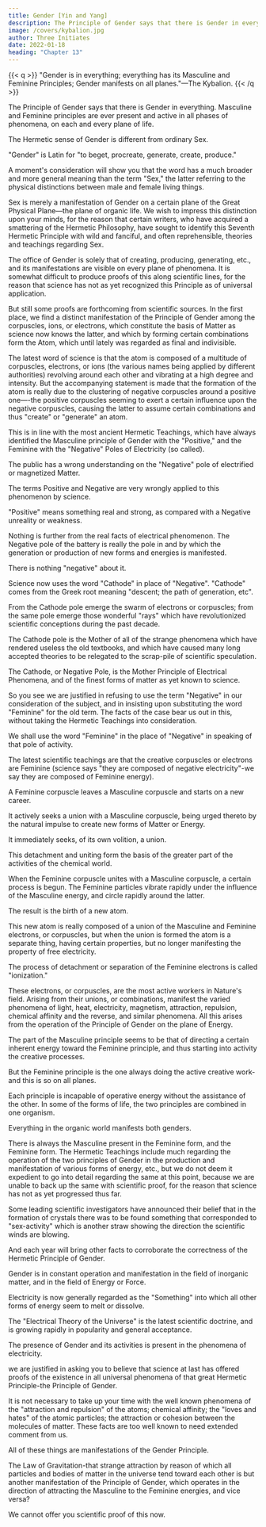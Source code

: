 ```yaml
---
title: Gender [Yin and Yang]
description: The Principle of Gender says that there is Gender in everything. Masculine and Feminine principles are ever present and active in all phases of phenomena, on each and every plane of life
image: /covers/kybalion.jpg
author: Three Initiates
date: 2022-01-18
heading: "Chapter 13"
---
```



{{< q >}}
"Gender is in everything; everything has its Masculine and Feminine Principles; Gender manifests on all planes."—The Kybalion.
{{< /q >}}


The Principle of Gender says that there is Gender in everything. Masculine and Feminine principles are ever present and active in all phases of phenomena, on each and every plane of life. 

The Hermetic sense of Gender is different from ordinary Sex.

"Gender" is Latin for "to beget, procreate, generate, create, produce." 

A moment's consideration will show you that the word has a much broader and more general meaning than the term "Sex," the latter referring to the physical distinctions between male and female living things. 

Sex is merely a manifestation of Gender on a certain plane of the Great Physical Plane—the plane of organic life. We wish to impress this distinction upon your minds, for the reason that certain writers, who have acquired a smattering of the Hermetic Philosophy, have sought to identify this Seventh Hermetic Principle with wild and fanciful, and often reprehensible, theories and teachings regarding Sex.

The office of Gender is solely that of creating, producing, generating, etc., and its manifestations are visible on every plane of phenomena. It is somewhat difficult to produce proofs of this along scientific lines, for the reason that science has not as yet recognized this Principle as of universal application. 

But still some proofs are forthcoming from scientific sources. In the first place, we find a distinct manifestation of the Principle of Gender among the corpuscles, ions, or electrons, which constitute the basis of Matter as science now knows the latter, and which by forming certain combinations form the Atom, which until lately was regarded as final and indivisible.

The latest word of science is that the atom is composed of a multitude of corpuscles, electrons, or ions (the various names being applied by different authorities) revolving around each other and vibrating at a high degree and intensity. But the accompanying statement is made that the formation of the atom is really due to the clustering of negative corpuscles around a positive one—-the positive corpuscles seeming to exert a certain influence upon the negative corpuscles, causing the latter to assume certain combinations and thus "create" or "generate" an atom. 

This is in line with the most ancient Hermetic Teachings, which have always identified the Masculine principle of Gender with the "Positive," and the Feminine with the "Negative" Poles of Electricity (so called).

The public has a wrong understanding on the "Negative" pole of electrified or magnetized Matter.

The terms Positive and Negative are very wrongly applied to this phenomenon by science. 

"Positive" means something real and strong, as compared with a Negative unreality or weakness. 

Nothing is further from the real facts of electrical phenomenon. The Negative pole of the battery is really the pole in and by which the generation or production of new forms and energies is manifested. 

There is nothing "negative" about it. 

Science now uses the word "Cathode" in place of "Negative". "Cathode" comes from the Greek root meaning "descent; the path of generation, etc".  

From the Cathode pole emerge the swarm of electrons or corpuscles; from the same pole emerge those wonderful "rays" which have revolutionized scientific conceptions during the past decade. 

The Cathode pole is the Mother of all of the strange phenomena which have rendered useless the old textbooks, and which have caused many long accepted theories to be relegated to the scrap-pile of scientific speculation. 

The Cathode, or Negative Pole, is the Mother Principle of Electrical Phenomena, and of the finest forms of matter as yet known to science. 

So you see we are justified in refusing to use the term "Negative" in our consideration of the subject, and in insisting upon substituting the word "Feminine" for the old term. The facts of the case bear us out in this, without taking the Hermetic Teachings into consideration. 

We shall use the word "Feminine" in the place of "Negative" in speaking of that pole of activity.

The latest scientific teachings are that the creative corpuscles or electrons are Feminine (science says "they are composed of negative electricity"-we say they are composed of Feminine energy).

A Feminine corpuscle leaves a Masculine corpuscle and starts on a new career. 

It actively seeks a union with a Masculine corpuscle, being urged thereto by the natural impulse to create new forms of Matter or Energy. 

It immediately seeks, of its own volition, a union. 

This detachment and uniting form the basis of the greater part of the activities of the chemical world. 

When the Feminine corpuscle unites with a Masculine corpuscle, a certain process is begun. The Feminine particles vibrate rapidly under the influence of the Masculine energy, and circle rapidly around the latter. 

The result is the birth of a new atom. 

This new atom is really composed of a union of the Masculine and Feminine electrons, or corpuscles, but when the union is formed the atom is a separate thing, having certain properties, but no longer manifesting the property of free electricity. 

The process of detachment or separation of the Feminine electrons is called "ionization." 

These electrons, or corpuscles, are the most active workers in Nature's field. Arising from their unions, or combinations, manifest the varied phenomena of light, heat, electricity, magnetism, attraction, repulsion, chemical affinity and the reverse, and similar phenomena. All this arises from the operation of the Principle of Gender on the plane of Energy.

The part of the Masculine principle seems to be that of directing a certain inherent energy toward the Feminine principle, and thus starting into activity the creative processes. 

But the Feminine principle is the one always doing the active creative work-and this is so on all planes.

Each principle is incapable of operative energy without the assistance of the other. In some of the forms of life, the two principles are combined in one organism. 

Everything in the organic world manifests both genders. 

There is always the Masculine present in the Feminine form, and the Feminine form. The Hermetic Teachings include much regarding the operation of the two principles of Gender in the production and manifestation of various forms of energy, etc., but we do not deem it expedient to go into detail regarding the same at this point, because we are unable to back up the same with scientific proof, for the reason that science has not as yet progressed thus far. 

<!-- But the example we have given you of the phenomena of the electrons or corpuscles will show you that science is on the right path, and will also give you a general idea of the underlying principles.
 -->

Some leading scientific investigators have announced their belief that in the formation of crystals there was to be found something that corresponded to "sex-activity" which is another straw showing the direction the scientific winds are blowing. 

And each year will bring other facts to corroborate the correctness of the Hermetic Principle of Gender. 

Gender is in constant operation and manifestation in the field of inorganic matter, and in the field of Energy or Force. 

Electricity is now generally regarded as the "Something" into which all other forms of energy seem to melt or dissolve. 

The "Electrical Theory of the Universe" is the latest scientific doctrine, and is growing rapidly in popularity and general acceptance. 

<!-- And it thus follows that if we are able to discover in -even at the very root and source of its manifestations a clear and unmistakable evidence of  -->

The presence of Gender and its activities is present in the phenomena of electricity.

 we are justified in asking you to believe that science at last has offered proofs of the existence in all universal phenomena of that great Hermetic Principle-the Principle of Gender.

It is not necessary to take up your time with the well known phenomena of the "attraction and repulsion" of the atoms; chemical affinity; the "loves and hates" of the atomic particles; the attraction or cohesion between the molecules of matter. These facts are too well known to need extended comment from us. 

All of these things are manifestations of the Gender Principle. <!-- Can you not see that the phenomena is "on all fours" with that of the corpuscles or electrons? And more than this, can you not see the reasonableness of the Hermetic Teachings which assert that --> 

The Law of Gravitation-that strange attraction by reason of which all particles and bodies of matter in the universe tend toward each other is but another manifestation of the Principle of Gender, which operates in the direction of attracting the Masculine to the Feminine energies, and vice versa? 

We cannot offer you scientific proof of this now. <!-- -but examine the phenomena in the light of the Hermetic Teachings on the subject, and see if you have not a better working hypothesis than any offered by physical science. Submit all physical phenomena to the test, and you will discern the Principle of Gender ever in evidence. -->

<!-- Let us now pass on to a consideration of the operation of the Principle on the Mental Plane. Many interesting features are there awaiting examination.
 -->
